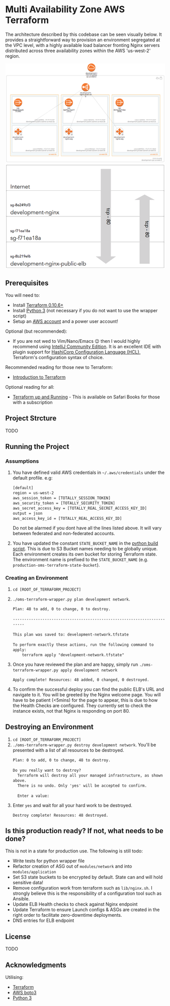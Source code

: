 # Multi Availability Zone AWS Terraform

The architecture described by this codebase can be seen visually below. It
provides a straightforward way to provision an environment segregated at 
the VPC level, with a highly available load balancer fronting Nginx servers 
distributed across three availability zones within the AWS 'us-west-2' region.

![VPC](images/vpc.png)
![Security Group Rules](images/security.png) 

## Prerequisites

You will need to:
* Install [Terraform 0.10.6+](https://www.terraform.io) 
* Install [Python 3](https://www.python.org/downloads/) (not necessary if you do not want to use the wrapper script)
* Setup an [AWS account](https://aws.amazon.com/account/) and a power user account!

Optional (but recommended):
* If you are not wed to Vim/Nano/Emacs :wink: then I would highly recommend using [IntelliJ Community Edition](https://www.jetbrains.com/idea/download).
It is an excellent IDE with plugin support for [HashiCorp Configuration Language (HCL),](https://github.com/hashicorp/hcl) 
Terraform's configuration syntax of choice.

Recommended reading for those new to Terraform:
* [Introduction to Terraform](https://www.terraform.io/intro/index.html)

Optional reading for all:
* [Terraform up and Running](https://www.terraformupandrunning.com/) - This is available on Safari Books for those with a subscription

## Project Strcture

TODO

## Running the Project

### Assumptions

1.  You have defined valid AWS credentials in `~/.aws/credentials` under the default profile. e.g:
    ```
    [default]
    region = us-west-2
    aws_session_token = [TOTALLY_SESSION_TOKEN]
    aws_security_token = [TOTALLY_SECURITY_TOKEN]
    aws_secret_access_key = [TOTALLY_REAL_SECRET_ACCESS_KEY_ID]
    output = json
    aws_access_key_id = [TOTALLY_REAL_ACCESS_KEY_ID]
    ```
    Do not be alarmed if you dont have all the lines listed above. It will vary between federated and non-federated accounts.

2.  You have updated the constant `STATE_BUCKET_NAME` in the [python build script](oms-terraform-wrapper.py). This is due
    to S3 Bucket names needing to be globally unique. Each environment creates its own bucket for storing Terraform state.
    The environment name is prefixed to the `STATE_BUCKET_NAME` (e.g. `production-oms-terraform-state-bucket`).


### Creating an Environment

1. `cd [ROOT_OF_TERRAFORM_PROJECT]`
2. `./oms-terraform-wrapper.py plan development network`. 
    ```
    Plan: 48 to add, 0 to change, 0 to destroy.
    
    ------------------------------------------------------------------------
    
    This plan was saved to: development-network.tfstate
    
    To perform exactly these actions, run the following command to apply:
        terraform apply "development-network.tfstate"
    ```
3. Once you have reviewed the plan and are happy, simply run `./oms-terraform-wrapper.py apply development network`
    ```
    Apply complete! Resources: 48 added, 0 changed, 0 destroyed.
    ```

4. To confirm the successful deploy you can find the public ELB's URL and navigate to it.
You will be greeted by the Nginx welcome page. You will have to be patient (<5mins) 
for the page to appear, this is due to how the Health Checks are configured. They 
currently set to check the instance exists, not that Nginx is responding on port 80.


## Destroying an Environment
1. `cd [ROOT_OF_TERRAFORM_PROJECT]`
2. `./oms-terraform-wrapper.py destroy development network`. You'll be presented with a list of all resources to be destroyed.
    ```
    Plan: 0 to add, 0 to change, 48 to destroy.
    
    Do you really want to destroy?
      Terraform will destroy all your managed infrastructure, as shown above.
      There is no undo. Only 'yes' will be accepted to confirm.
    
      Enter a value:
    ```
3. Enter `yes` and wait for all your hard work to be destroyed.
    ```
    Destroy complete! Resources: 48 destroyed.
    ```

## Is this production ready? If not, what needs to be done?
This is not in a state for production use. The following is still todo:
* Write tests for python wrapper file
* Refactor creation of ASG out of `modules/network` and into `modules/application`
* Set S3 state buckets to be encrypted by default. State can and will hold sensitive data!
* Remove configuration work from terraform such as `lib/nginx.sh`. I strongly believe this is the responsibility of a 
configuration tool such as Ansible.
* Update ELB Health checks to check against Nginx endpoint
* Update Terraform to ensure Launch configs & ASGs are created in the right order to 
facilitate zero-downtime deployments.
* DNS entries for ELB endpoint

## License

TODO

## Acknowledgments

Utilising:
* [Terraform](https://www.terraform.io)
* [AWS boto3](https://boto3.readthedocs.io/en/latest/)
* [Python 3](https://www.python.org)